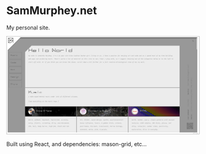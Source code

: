 # SamMurphey.net
My personal site.

![Website Preview](./website_preview.jpg)

Built using React, and dependencies: mason-grid, etc...
